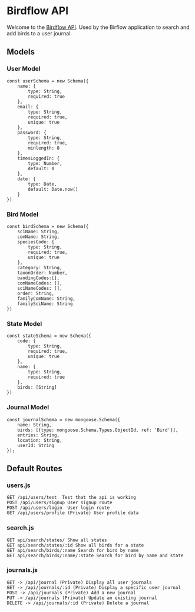#  Birdflow API

Welcome to the [Birdflow API](https://birdflow-backend.herokuapp.com/). Used by the Birflow application to search and add birds to a user journal.
## Models

### User Model
```
const userSchema = new Schema({
    name: {
        type: String,
        required: true
    },
    email: {
        type: String,
        required: true,
        unique: true
    },
    password: {
        type: String,
        required: true,
        minlength: 8
    },
    timesLoggedIn: {
        type: Number,
        default: 0
    },
    date: {
        type: Date,
        default: Date.now()
    }
})
```

### Bird Model
```
const birdSchema = new Schema({
    sciName: String,
    comName: String,
    speciesCode: {
        type: String,
        required: true,
        unique: true
    },
    category: String,
    taxonOrder: Number,
    bandingCodes:[],
    comNameCodes: [],
    sciNameCodes: [],
    order: String,
    familyComName: String,
    familySciName: String
})
```

### State Model
```
const stateSchema = new Schema({
    code: {
        type: String,
        required: true,
        unique: true
    },
    name: {
        type: String,
        required: true
    },
    birds: [String]
})
```

### Journal Model
```
const journalSchema = new mongoose.Schema({
    name: String,
    birds: [{type: mongoose.Schema.Types.ObjectId, ref: 'Bird'}],
    entries: String,
    location: String,
    userId: String
});
```

## Default Routes

### users.js
```
GET /api/users/test  Test that the api is working
POST /api/users/signup User signup route
POST /api/users/login  User login route
GET /api/users/profile (Private) User profile data
```

### search.js
```
GET api/search/states/ Show all states
GET api/search/states/:id Show all birds for a state
GET api/search/birds/:name Search for bird by name
GET api/search/birds/:name/:state Search for bird by name and state
```

### journals.js
```
GET -> /api/journal (Private) Display all user journals
GET -> /api/journals/:id (Private) Display a specific user journal
POST -> /api/journals (Private) Add a new journal
PUT -> /api/journals (Private) Update an existing journal
DELETE -> /api/journals/:id (Private) Delete a journal
```
